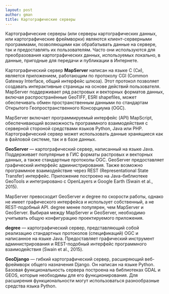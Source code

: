 ```yaml
---
layout: post
author: gman
title: Картографические серверы
---
```

Картографические серверы (или серверы картографических данных, или картографические фреймворки) являются клиент-серверными программами, позволяющими как обрабатывать данные на сервере, так и предоставлять их пользователям. Часто они используются для преобразования картографических данных, используемых локально, в данные, пригодные для передачи и публикации в Интернете.

Картографический сервер **MapServer** написан на языке С (Си), является приложением, работающим по протоколу CGI (Common Gateway Interface, общий интерфейс шлюза). Этот протокол позволяет создавать интерактивные страницы на основе действий пользователя. MapServer поддерживает ряд растровых и векторных форматов данных, включая распространённые GeoTIFF, ESRI shapefiles, может обеспечивать обмен пространственным данными по стандартам Открытого Геопространственного Консорциума (OGC).

MapServer включает программируемый интерфейс (API) MapScript, обеспечивающий возможность программного взаимодействия с серверной стороной средствами языков Python, Java или PHP. Картографический сервер может использовать данные хранящиеся как в файловой системе, так и в базе данных.

**GeoServer** — картографический сервер, написанный на языке Java. Поддерживает популярные в ГИС форматы растровых и векторных данных, а также стандартные протоколы OGC. GeoServer предоставляет графический интерфейс администрирования. Также возможно программное взаимодействие через REST (Representational State Transfer) интерфейс. Приложение построено на Java-библиотеке GeoTools и интегрировано с OpenLayers и Google Earth (Swain et al., 2015). 

MapServer превосходит GeoServer и degree по скорости работы, однако не имеет графического интерфейса и использует собственный, а не REST-подобный API. degree менее популярен, чем MapServer и GeoServer. Выбирая между MapServer и GeoServer, необходимо учитывать общую конфигурацию проектируемого приложения.

**degree** — картографический сервер, представляющий собой реализацию стандартных протоколов (спецификаций) OGC и написанное на языке Java. Предоставляет графический инструмент администрирования и REST-подобный интерфейс программного взаимодействия (Swain et al., 2015).

**GeoDjango** — гибкий картографический сервер, расширяющий веб-фреймворк общего назначения Django. Он написан на языке Python. Базовая функциональность сервера построена на библиотеках GDAL и GEOS, которые необходимы для его функционирования. Для расширения функциональности могут использоваться разнообразные средства языка Python.
